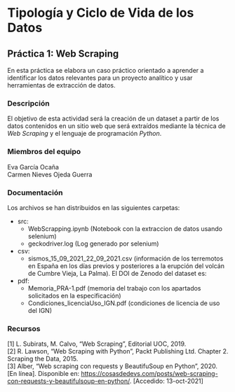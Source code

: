 # Tipología y Ciclo de Vida de los Datos
## Práctica 1: Web Scraping 

En esta práctica se elabora un caso práctico orientado a aprender a identificar los datos relevantes para un proyecto analítico y usar herramientas de extracción de datos.

### Descripción

El objetivo de esta actividad será la creación de un dataset a partir de los datos contenidos en un sitio web que será extraídos mediante la técnica de _Web Scraping_ y el lenguaje de programación _Python_.

### Miembros del equipo

Eva García Ocaña  
Carmen Nieves Ojeda Guerra

### Documentación

Los archivos se han distribuidos en las siguientes carpetas:

- src:   
    * WebScrapping.ipynb (Notebook con la extraccion de datos usando selenium)
    * geckodriver.log (Log generado por selenium)
- csv: 
    * sismos_15_09_2021_22_09_2021.csv (información de los terremotos en España en los días previos y posteriores a la erupción del volcán de Cumbre Vieja, La Palma). El DOI de Zenodo del dataset es: 
- pdf: 
    * Memoria_PRA-1.pdf (memoria del trabajo con los apartados solicitados en la especificación) 
    * Condiciones_licenciaUso_IGN.pdf (condiciones de licencia de uso del IGN)

### Recursos

[1] L. Subirats, M. Calvo, “Web Scraping”, Editorial UOC, 2019.  
[2] R. Lawson, “Web Scraping with Python”, Packt Publishing Ltd. Chapter 2. Scraping the Data, 2015.  
[3] Alber, “Web scraping con requests y BeautifuSoup en Python”, 2020. [En línea]. Disponible en: https://cosasdedevs.com/posts/web-scraping-con-requests-y-beautifulsoup-en-python/. [Accedido: 13-oct-2021]
